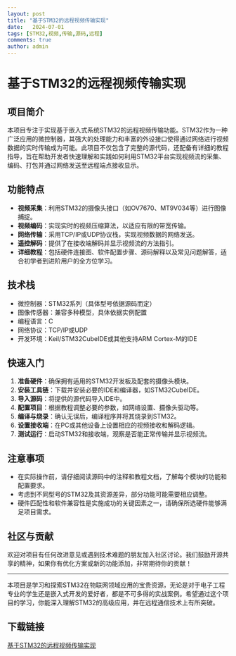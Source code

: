 ```yaml
---
layout: post
title: "基于STM32的远程视频传输实现"
date:   2024-07-01
tags: [STM32,视频,传输,源码,远程]
comments: true
author: admin
---
```

# 基于STM32的远程视频传输实现

## 项目简介

本项目专注于实现基于嵌入式系统STM32的远程视频传输功能。STM32作为一种广泛应用的微控制器，其强大的处理能力和丰富的外设接口使得通过网络进行视频数据的实时传输成为可能。此项目不仅包含了完整的源代码，还配备有详细的教程指导，旨在帮助开发者快速理解和实践如何利用STM32平台实现视频流的采集、编码、打包并通过网络发送至远程端点接收显示。

## 功能特点

- **视频采集**：利用STM32的摄像头接口（如OV7670、MT9V034等）进行图像捕捉。
- **视频编码**：实现实时的视频压缩算法，以适应有限的带宽传输。
- **网络传输**：采用TCP/IP或UDP协议栈，实现视频数据的网络发送。
- **遥控解码**：提供了在接收端解码并显示视频流的方法指引。
- **详细教程**：包括硬件连接图、软件配置步骤、源码解释以及常见问题解答，适合初学者到进阶用户的全方位学习。

## 技术栈

- 微控制器：STM32系列（具体型号依据源码而定）
- 图像传感器：兼容多种模型，具体依据实例配置
- 编程语言：C
- 网络协议：TCP/IP或UDP
- 开发环境：Keil/STM32CubeIDE或其他支持ARM Cortex-M的IDE

## 快速入门

1. **准备硬件**：确保拥有适用的STM32开发板及配套的摄像头模块。
2. **安装工具链**：下载并安装必要的IDE和编译器，如STM32CubeIDE。
3. **导入源码**：将提供的源代码导入IDE中。
4. **配置项目**：根据教程调整必要的参数，如网络设置、摄像头驱动等。
5. **编译与烧录**：确认无误后，编译程序并将其烧录到STM32。
6. **设置接收端**：在PC或其他设备上设置相应的视频接收和解码逻辑。
7. **测试运行**：启动STM32和接收端，观察是否能正常传输并显示视频流。

## 注意事项

- 在实际操作前，请仔细阅读源码中的注释和教程文档，了解每个模块的功能和配置要求。
- 考虑到不同型号的STM32及其资源差异，部分功能可能需要相应调整。
- 硬件匹配性和软件兼容性是实施成功的关键因素之一，请确保所选硬件能够满足项目需求。

## 社区与贡献

欢迎对项目有任何改进意见或遇到技术难题的朋友加入社区讨论。我们鼓励开源共享的精神，如果你有优化方案或新的功能添加，非常期待你的贡献！

---

本项目是学习和探索STM32在物联网领域应用的宝贵资源，无论是对于电子工程专业的学生还是嵌入式开发的爱好者，都是不可多得的实战案例。希望通过这个项目的学习，你能深入理解STM32的高级应用，并在远程通信技术上有所突破。

## 下载链接

[基于STM32的远程视频传输实现](https://pan.quark.cn/s/8d4a5c075b3f)
